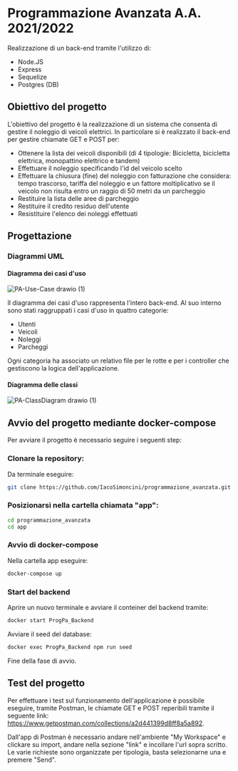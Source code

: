 # Programmazione Avanzata A.A. 2021/2022
Realizzazione di un back-end tramite l'utilizzo di:
* Node.JS
* Express
* Sequelize
* Postgres (DB)

## Obiettivo del progetto
L'obiettivo del progetto è la realizzazione di un sistema che consenta di gestire il noleggio di veicoli elettrici. In particolare si è realizzato il back-end per gestire chiamate GET e POST per:
* Ottenere la lista dei veicoli disponibili (di 4 tipologie: Bicicletta, bicicletta elettrica, monopattino elettrico e tandem)
* Effettuare il noleggio specificando l'id del veicolo scelto
* Effettuare la chiusura (fine) del noleggio con fatturazione che considera: tempo trascorso, tariffa del noleggio e un fattore moltiplicativo se il veicolo non risulta entro un raggio di 50 metri da un parcheggio
 * Restituire la lista delle aree di parcheggio
 * Restituire il credito residuo dell'utente
 * Resistituire l'elenco dei noleggi effettuati 
        
## Progettazione
### Diagrammi UML
#### Diagramma dei casi d'uso

![PA-Use-Case drawio (1)](https://user-images.githubusercontent.com/86098337/173370724-9d58c25b-bd64-47ca-b231-27aefdb38671.png)


Il diagramma dei casi d'uso rappresenta l'intero back-end. Al suo interno sono stati raggruppati i casi d'uso in quattro categorie:
* Utenti
* Veicoli
* Noleggi
* Parcheggi

Ogni categoria ha associato un relativo file per le rotte e per i controller che gestiscono la logica dell'applicazione.

#### Diagramma delle classi

![PA-ClassDiagram drawio (1)](https://user-images.githubusercontent.com/86098337/173373597-c8db4860-4334-4341-a294-8400f6f3dc98.png)



## Avvio del progetto mediante docker-compose
Per avviare il progetto è necessario seguire i seguenti step:
### Clonare la repository:
Da terminale eseguire:

```bash
git clone https://github.com/IacoSimoncini/programmazione_avanzata.git
```
### Posizionarsi nella cartella chiamata "app":
```bash
cd programmazione_avanzata
cd app
```
### Avvio di docker-compose
Nella cartella app eseguire: 
```bash
docker-compose up
```
### Start del backend
Aprire un nuovo terminale e avviare il conteiner del backend tramite:
```bash
docker start ProgPa_Backend
```
Avviare il seed del database:
```bash
docker exec ProgPa_Backend npm run seed
```
Fine della fase di avvio.

## Test del progetto

Per effettuare i test sul funzionamento dell'applicazione è possibile eseguire, tramite Postman, le chiamate GET e POST reperibili tramite il seguente link:
https://www.getpostman.com/collections/a2d441399d8ff8a5a892.

Dall'app di Postman è necessario andare nell'ambiente "My Workspace" e clickare su import, andare nella sezione "link" e incollare l'url sopra scritto.
Le varie richieste sono organizzate per tipologia, basta selezionarne una e premere "Send".
